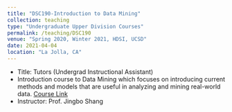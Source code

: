 ```yaml
---
title: "DSC190-Introduction to Data Mining"
collection: teaching
type: "Undergraduate Upper Division Courses"
permalink: /teaching/DSC190
venue: "Spring 2020, Winter 2021, HDSI, UCSD"
date: 2021-04-04
location: "La Jolla, CA"
---
```


- Title: Tutors (Undergrad Instructional Assistant)
- Introduction course to Data Mining which focuses on introducing current methods and models that are useful in analyzing and mining real-world data.
  [Course Link](https://shangjingbo1226.github.io/teaching/2021-winter-DSC190-DM)
- Instructor: Prof. Jingbo Shang

